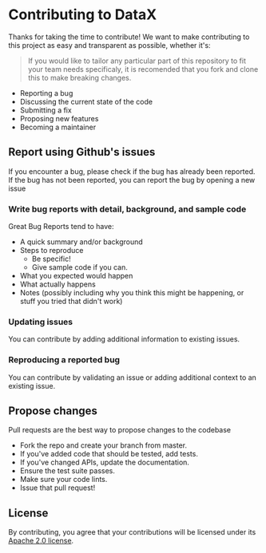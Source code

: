 # Contributing to DataX
Thanks for taking the time to contribute! We want to make contributing to this project as easy and transparent as possible, whether it's:

>If you would like to tailor any particular part of this repository to fit your team needs specificaly, it is recomended that you fork and clone this to make breaking changes. 

- Reporting a bug
- Discussing the current state of the code
- Submitting a fix
- Proposing new features
- Becoming a maintainer


## Report using Github's issues
If you encounter a bug, please check if the bug has already been reported. If the bug has not been reported, you can report the bug by opening a new issue


### Write bug reports with detail, background, and sample code
Great Bug Reports tend to have:
- A quick summary and/or background
- Steps to reproduce
    - Be specific!
    - Give sample code if you can. 
- What you expected would happen
- What actually happens
- Notes (possibly including why you think this might be happening, or stuff you tried that didn't work)


### Updating issues
You can contribute by adding additional information to existing issues.


### Reproducing a reported bug
You can contribute by validating an issue or adding additional context to an existing issue.


## Propose changes
Pull requests are the best way to propose changes to the codebase
- Fork the repo and create your branch from master.
- If you've added code that should be tested, add tests.
- If you've changed APIs, update the documentation.
- Ensure the test suite passes.
- Make sure your code lints.
- Issue that pull request!


## License
By contributing, you agree that your contributions will be licensed under its [Apache 2.0 license](https://www.apache.org/licenses/LICENSE-2.0).
